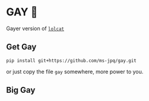 # GAY 🌈

Gayer version of [`lolcat`](https://github.com/busyloop/lolcat)

## Get Gay

`pip install git+https://github.com/ms-jpq/gay.git`

or just copy the file `gay` somewhere, more power to you.

## Big Gay
